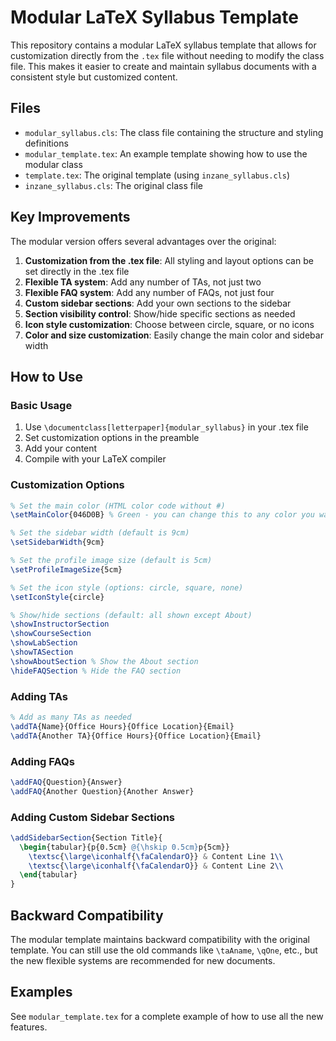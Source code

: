 # Modular LaTeX Syllabus Template

This repository contains a modular LaTeX syllabus template that allows for customization directly from the `.tex` file without needing to modify the class file. This makes it easier to create and maintain syllabus documents with a consistent style but customized content.

## Files

- `modular_syllabus.cls`: The class file containing the structure and styling definitions
- `modular_template.tex`: An example template showing how to use the modular class
- `template.tex`: The original template (using `inzane_syllabus.cls`)
- `inzane_syllabus.cls`: The original class file

## Key Improvements

The modular version offers several advantages over the original:

1. **Customization from the .tex file**: All styling and layout options can be set directly in the .tex file
2. **Flexible TA system**: Add any number of TAs, not just two
3. **Flexible FAQ system**: Add any number of FAQs, not just four
4. **Custom sidebar sections**: Add your own sections to the sidebar
5. **Section visibility control**: Show/hide specific sections as needed
6. **Icon style customization**: Choose between circle, square, or no icons
7. **Color and size customization**: Easily change the main color and sidebar width

## How to Use

### Basic Usage

1. Use `\documentclass[letterpaper]{modular_syllabus}` in your .tex file
2. Set customization options in the preamble
3. Add your content
4. Compile with your LaTeX compiler

### Customization Options

```latex
% Set the main color (HTML color code without #)
\setMainColor{046D0B} % Green - you can change this to any color you want

% Set the sidebar width (default is 9cm)
\setSidebarWidth{9cm}

% Set the profile image size (default is 5cm)
\setProfileImageSize{5cm}

% Set the icon style (options: circle, square, none)
\setIconStyle{circle}

% Show/hide sections (default: all shown except About)
\showInstructorSection
\showCourseSection
\showLabSection
\showTASection
\showAboutSection % Show the About section
\hideFAQSection % Hide the FAQ section
```

### Adding TAs

```latex
% Add as many TAs as needed
\addTA{Name}{Office Hours}{Office Location}{Email}
\addTA{Another TA}{Office Hours}{Office Location}{Email}
```

### Adding FAQs

```latex
\addFAQ{Question}{Answer}
\addFAQ{Another Question}{Another Answer}
```

### Adding Custom Sidebar Sections

```latex
\addSidebarSection{Section Title}{
  \begin{tabular}{p{0.5cm} @{\hskip 0.5cm}p{5cm}}
    \textsc{\large\iconhalf{\faCalendarO}} & Content Line 1\\
    \textsc{\large\iconhalf{\faCalendarO}} & Content Line 2\\
  \end{tabular}
}
```

## Backward Compatibility

The modular template maintains backward compatibility with the original template. You can still use the old commands like `\taAname`, `\qOne`, etc., but the new flexible systems are recommended for new documents.

## Examples

See `modular_template.tex` for a complete example of how to use all the new features.
